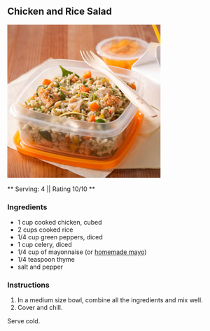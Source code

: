 ## Chicken and Rice Salad
 
![Picture](../img/chicken_rice_salad.jpeg)

** Serving: 4 || Rating 10/10 **

### Ingredients

- 1 cup cooked chicken, cubed
- 2 cups cooked rice
- 1/4 cup green peppers, diced
- 1 cup celery, diced
- 1/4 cup of mayonnaise (or [homemade mayo](../basics/homemade_mayo.md))
- 1/4 teaspoon thyme
- salt and pepper 

### Instructions

1. In a medium size bowl, combine all the ingredients and mix well.
2. Cover and chill.

Serve cold.
